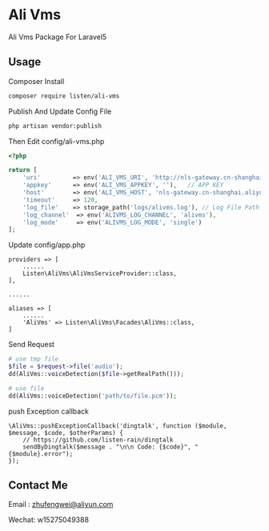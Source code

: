 # Ali Vms
Ali Vms Package For Laravel5

## Usage

Composer Install

```sh
composer require listen/ali-vms
```

Publish And Update Config File

```sh
php artisan vendor:publish
```

Then Edit config/ali-vms.php

```php
<?php

return [
    'uri'         => env('ALI_VMS_URI', 'http://nls-gateway.cn-shanghai.aliyuncs.com/stream/v1/asr'),  // Request Uri
    'appkey'      => env('ALI_VMS_APPKEY', ''),   // APP KEY                                      
    'host'        => env('ALI_VMS_HOST', 'nls-gateway.cn-shanghai.aliyuncs.com'),  // Host
    'timeout'     => 120,
    'log_file'    => storage_path('logs/alivms.log'), // Log File Path
    'log_channel'  => env('ALIVMS_LOG_CHANNEL', 'alivms'),
    'log_mode'     => env('ALIVMS_LOG_MODE', 'single')
];
```

Update config/app.php
```
providers => [
    ......
    Listen\AliVms\AliVmsServiceProvider::class,
],

......

aliases => [
    ......
    'AliVms' => Listen\AliVms\Facades\AliVms::class,
] 
```

Send Request

```php
# use tmp file
$file = $request->file('audio');
dd(AliVms::voiceDetection($file->getRealPath()));

# use file 
dd(AliVms::voiceDetection('path/to/file.pcm'));
```

push Exception callback
```
\AliVms::pushExceptionCallback('dingtalk', function ($module, $message, $code, $otherParams) {
    // https://github.com/listen-rain/dingtalk
    sendByDingtalk($message . "\n\n Code: {$code}", "{$module}.error");
});
```

## Contact Me

Email : zhufengwei@aliyun.com

Wechat: w15275049388



